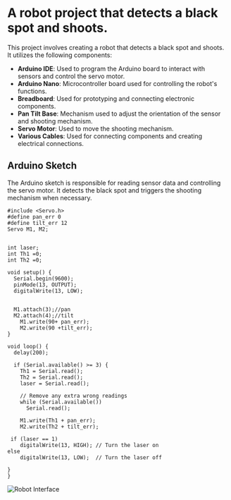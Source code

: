  # A robot project that detects a black spot and shoots. 

This project involves creating a robot that detects a black spot and shoots. It utilizes the following components:

- **Arduino IDE**: Used to program the Arduino board to interact with sensors and control the servo motor.
- **Arduino Nano**: Microcontroller board used for controlling the robot's functions.
- **Breadboard**: Used for prototyping and connecting electronic components.
- **Pan Tilt Base**: Mechanism used to adjust the orientation of the sensor and shooting mechanism.
- **Servo Motor**: Used to move the shooting mechanism.
- **Various Cables**: Used for connecting components and creating electrical connections.

## Arduino Sketch

The Arduino sketch is responsible for reading sensor data and controlling the servo motor. It detects the black spot and triggers the shooting mechanism when necessary.

```Arduino
#include <Servo.h>
#define pan_err 0
#define tilt_err 12
Servo M1, M2; 


int laser;
int Th1 =0;
int Th2 =0;

void setup() {
  Serial.begin(9600);
  pinMode(13, OUTPUT);
  digitalWrite(13, LOW);


  M1.attach(3);//pan
  M2.attach(4);//tilt
    M1.write(90+ pan_err);
    M2.write(90 +tilt_err);
}

void loop() {
  delay(200);

  if (Serial.available() >= 3) {
    Th1 = Serial.read();
    Th2 = Serial.read();
    laser = Serial.read();

    // Remove any extra wrong readings
    while (Serial.available())
      Serial.read();    

    M1.write(Th1 + pan_err);
    M2.write(Th2 + tilt_err);

 if (laser == 1)
    digitalWrite(13, HIGH); // Turn the laser on
else 
    digitalWrite(13, LOW);  // Turn the laser off

}
}
```
![Robot Interface](images/Robot_Interface.jpg)


